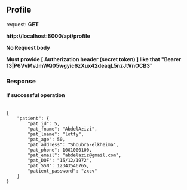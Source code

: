 
## Profile

request: <strong> GET </strong>

<strong>
   http://localhost:8000/api/profile
</strong>

<strong> No Request body </strong>


<strong> Must provide [ Autherization header (secret token) ] like that "Bearer 13|P6VvMvJmWQ05wgyic6zXux42deaqL5nzJtVnOCB3" </strong>


### Response 
#### if successful operation
<pre>
<code>
{
    "patient": {
        "pat_id": 5,
        "pat_fname": "AbdelAzizi",
        "pat_lname": "lotfy",
        "pat_age": 50,
        "pat_address": "Shoubra-elkheima",
        "pat_phone": 1001000100,
        "pat_email": "abdelaziz@gmail.com",
        "pat_DOF": "15/12/1972",
        "pat_SSN": 12343546765,
        "patient_password": "zxcv"
    }
}
</code>
</pre>

